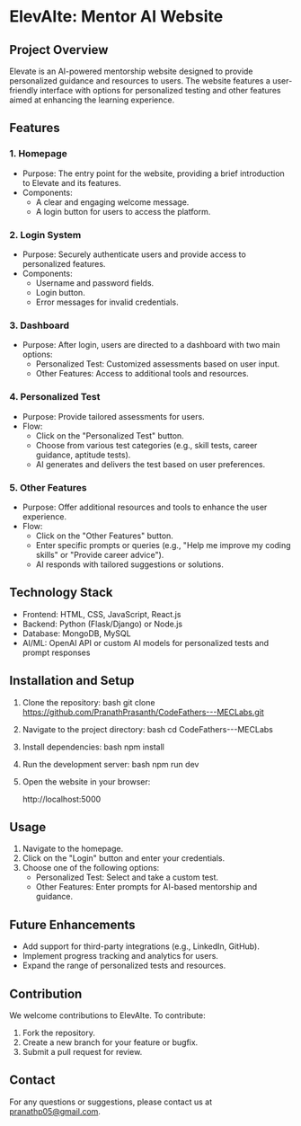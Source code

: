 # ElevAIte: Mentor AI Website

## Project Overview
Elevate is an AI-powered mentorship website designed to provide personalized guidance and resources to users. The website features a user-friendly interface with options for personalized testing and other features aimed at enhancing the learning experience.

## Features

### 1. Homepage
- Purpose: The entry point for the website, providing a brief introduction to Elevate and its features.
- Components:
  - A clear and engaging welcome message.
  - A login button for users to access the platform.

### 2. Login System
- Purpose: Securely authenticate users and provide access to personalized features.
- Components:
  - Username and password fields.
  - Login button.
  - Error messages for invalid credentials.

### 3. Dashboard
- Purpose: After login, users are directed to a dashboard with two main options:
  - Personalized Test: Customized assessments based on user input.
  - Other Features: Access to additional tools and resources.

### 4. Personalized Test
- Purpose: Provide tailored assessments for users.
- Flow:
  - Click on the "Personalized Test" button.
  - Choose from various test categories (e.g., skill tests, career guidance, aptitude tests).
  - AI generates and delivers the test based on user preferences.

### 5. Other Features
- Purpose: Offer additional resources and tools to enhance the user experience.
- Flow:
  - Click on the "Other Features" button.
  - Enter specific prompts or queries (e.g., "Help me improve my coding skills" or "Provide career advice").
  - AI responds with tailored suggestions or solutions.

## Technology Stack
- Frontend: HTML, CSS, JavaScript, React.js
- Backend: Python (Flask/Django) or Node.js
- Database: MongoDB, MySQL
- AI/ML: OpenAI API or custom AI models for personalized tests and prompt responses

## Installation and Setup

1. Clone the repository:
   bash
   git clone https://github.com/PranathPrasanth/CodeFathers---MECLabs.git
   

2. Navigate to the project directory:
   bash
   cd CodeFathers---MECLabs
   

3. Install dependencies:
   bash
  npm install
   

4. Run the development server:
   bash
   npm run dev
   

5. Open the website in your browser:
   
   http://localhost:5000
   
## Usage

1. Navigate to the homepage.
2. Click on the "Login" button and enter your credentials.
3. Choose one of the following options:
   - Personalized Test: Select and take a custom test.
   - Other Features: Enter prompts for AI-based mentorship and guidance.

## Future Enhancements
- Add support for third-party integrations (e.g., LinkedIn, GitHub).
- Implement progress tracking and analytics for users.
- Expand the range of personalized tests and resources.

## Contribution
We welcome contributions to ElevAIte. To contribute:
1. Fork the repository.
2. Create a new branch for your feature or bugfix.
3. Submit a pull request for review.

## Contact
For any questions or suggestions, please contact us at pranathp05@gmail.com.
